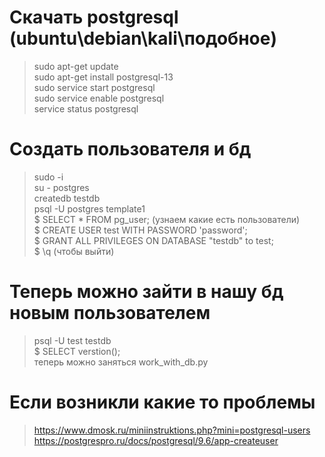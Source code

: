 # Скачать postgresql (ubuntu\debian\kali\подобное)
> sudo apt-get update  
> sudo apt-get install postgresql-13  
> sudo service start postgresql  
> sudo service enable postgresql  
> service status postgresql  

# Создать пользователя и бд
> sudo -i  
> su - postgres  
> createdb testdb  
> psql -U postgres template1   
> $ SELECT * FROM pg_user; (узнаем какие есть пользователи)  
> $ CREATE USER test WITH PASSWORD 'password';  
> $ GRANT ALL PRIVILEGES ON DATABASE "testdb" to test;  
> $ \q  (чтобы выйти)  

# Теперь можно зайти в нашу бд новым пользователем  
> psql -U test testdb  
> $ SELECT verstion();  
> теперь можно заняться work_with_db.py

# Если возникли какие то проблемы
> https://www.dmosk.ru/miniinstruktions.php?mini=postgresql-users  
> https://postgrespro.ru/docs/postgresql/9.6/app-createuser  
